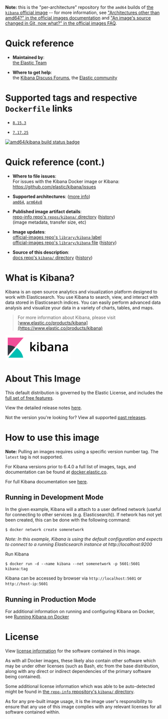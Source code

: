 <!--

********************************************************************************

WARNING:

    DO NOT EDIT "kibana/README.md"

    IT IS AUTO-GENERATED

    (from the other files in "kibana/" combined with a set of templates)

********************************************************************************

-->

**Note:** this is the "per-architecture" repository for the `amd64` builds of [the `kibana` official image](https://hub.docker.com/_/kibana) -- for more information, see ["Architectures other than amd64?" in the official images documentation](https://github.com/docker-library/official-images#architectures-other-than-amd64) and ["An image's source changed in Git, now what?" in the official images FAQ](https://github.com/docker-library/faq#an-images-source-changed-in-git-now-what).

# Quick reference

-	**Maintained by**:  
	[the Elastic Team](https://github.com/elastic/kibana)

-	**Where to get help**:  
	the [Kibana Discuss Forums](https://discuss.elastic.co/c/kibana), the [Elastic community](https://www.elastic.co/community)

# Supported tags and respective `Dockerfile` links

-	[`8.15.3`](https://github.com/elastic/dockerfiles/blob/5a2646dafd69282b29f600e9b366a4904764523a/kibana/Dockerfile)

-	[`7.17.25`](https://github.com/elastic/dockerfiles/blob/9a2cb64607abe3574f8f1d0fa8b9680798f0e6d9/kibana/Dockerfile)

[![amd64/kibana build status badge](https://img.shields.io/jenkins/s/https/doi-janky.infosiftr.net/job/multiarch/job/amd64/job/kibana.svg?label=amd64/kibana%20%20build%20job)](https://doi-janky.infosiftr.net/job/multiarch/job/amd64/job/kibana/)

# Quick reference (cont.)

-	**Where to file issues**:  
	For issues with the Kibana Docker image or Kibana: https://github.com/elastic/kibana/issues

-	**Supported architectures**: ([more info](https://github.com/docker-library/official-images#architectures-other-than-amd64))  
	[`amd64`](https://hub.docker.com/r/amd64/kibana/), [`arm64v8`](https://hub.docker.com/r/arm64v8/kibana/)

-	**Published image artifact details**:  
	[repo-info repo's `repos/kibana/` directory](https://github.com/docker-library/repo-info/blob/master/repos/kibana) ([history](https://github.com/docker-library/repo-info/commits/master/repos/kibana))  
	(image metadata, transfer size, etc)

-	**Image updates**:  
	[official-images repo's `library/kibana` label](https://github.com/docker-library/official-images/issues?q=label%3Alibrary%2Fkibana)  
	[official-images repo's `library/kibana` file](https://github.com/docker-library/official-images/blob/master/library/kibana) ([history](https://github.com/docker-library/official-images/commits/master/library/kibana))

-	**Source of this description**:  
	[docs repo's `kibana/` directory](https://github.com/docker-library/docs/tree/master/kibana) ([history](https://github.com/docker-library/docs/commits/master/kibana))

# What is Kibana?

Kibana is an open source analytics and visualization platform designed to work with Elasticsearch. You use Kibana to search, view, and interact with data stored in Elasticsearch indices. You can easily perform advanced data analysis and visualize your data in a variety of charts, tables, and maps.

> For more information about Kibana, please visit [www.elastic.co/products/kibana](https://www.elastic.co/products/kibana)

![logo](https://raw.githubusercontent.com/docker-library/docs/7baeec9386c1d3960fc9021a5973694b2e0e1af9/kibana/logo.png)

# About This Image

This default distribution is governed by the Elastic License, and includes the [full set of free features](https://www.elastic.co/subscriptions).

View the detailed release notes [here](https://www.elastic.co/guide/en/kibana/current/release-notes.html).

Not the version you're looking for? View all supported [past releases](https://www.docker.elastic.co).

# How to use this image

**Note:** Pulling an images requires using a specific version number tag. The `latest` tag is not supported.

For Kibana versions prior to 6.4.0 a full list of images, tags, and documentation can be found at [docker.elastic.co](https://www.docker.elastic.co/).

For full Kibana documentation see [here](https://www.elastic.co/guide/en/kibana/index.html).

## Running in Development Mode

In the given example, Kibana will a attach to a user defined network (useful for connecting to other services (e.g. Elasticsearch)). If network has not yet been created, this can be done with the following command:

```console
$ docker network create somenetwork
```

*Note: In this example, Kibana is using the default configuration and expects to connect to a running Elasticsearch instance at http://localhost:9200*

Run Kibana

```console
$ docker run -d --name kibana --net somenetwork -p 5601:5601 kibana:tag
```

Kibana can be accessed by browser via `http://localhost:5601` or `http://host-ip:5601`

## Running in Production Mode

For additional information on running and configuring Kibana on Docker, see [Running Kibana on Docker](https://www.elastic.co/guide/en/kibana/current/docker.html)

# License

View [license information](https://github.com/elastic/kibana/blob/master/licenses/ELASTIC-LICENSE-2.0.txt) for the software contained in this image.

As with all Docker images, these likely also contain other software which may be under other licenses (such as Bash, etc from the base distribution, along with any direct or indirect dependencies of the primary software being contained).

Some additional license information which was able to be auto-detected might be found in [the `repo-info` repository's `kibana/` directory](https://github.com/docker-library/repo-info/tree/master/repos/kibana).

As for any pre-built image usage, it is the image user's responsibility to ensure that any use of this image complies with any relevant licenses for all software contained within.
